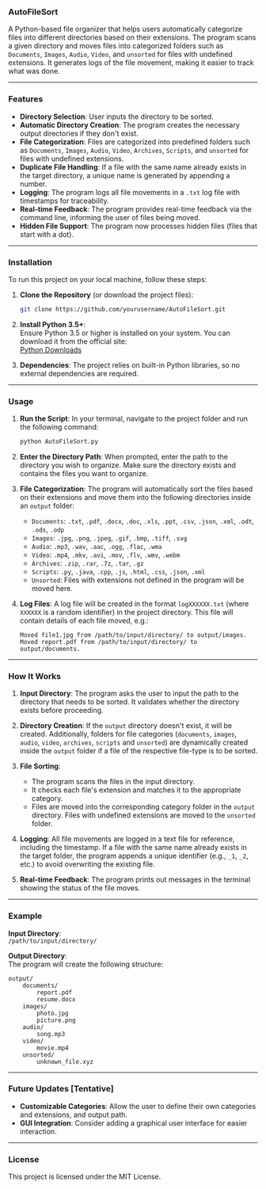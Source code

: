 ### **AutoFileSort**

A Python-based file organizer that helps users automatically categorize files into different directories based on their extensions. The program scans a given directory and moves files into categorized folders such as `Documents`, `Images`, `Audio`, `Video`, and `unsorted` for files with undefined extensions. It generates logs of the file movement, making it easier to track what was done.

---

### **Features**
- **Directory Selection**: User inputs the directory to be sorted.
- **Automatic Directory Creation**: The program creates the necessary output directories if they don't exist.
- **File Categorization**: Files are categorized into predefined folders such as `Documents`, `Images`, `Audio`, `Video`, `Archives`, `Scripts`, and `unsorted` for files with undefined extensions.
- **Duplicate File Handling**: If a file with the same name already exists in the target directory, a unique name is generated by appending a number.
- **Logging**: The program logs all file movements in a `.txt` log file with timestamps for traceability.
- **Real-time Feedback**: The program provides real-time feedback via the command line, informing the user of files being moved.
- **Hidden File Support**: The program now processes hidden files (files that start with a dot).

---

### **Installation**
To run this project on your local machine, follow these steps:

1. **Clone the Repository** (or download the project files):
   ```bash
   git clone https://github.com/yourusername/AutoFileSort.git

2. **Install Python 3.5+**:  
   Ensure Python 3.5 or higher is installed on your system. You can download it from the official site:  
   [Python Downloads](https://www.python.org/downloads/)

3. **Dependencies**:
   The project relies on built-in Python libraries, so no external dependencies are required.

---

### **Usage**
1. **Run the Script**:
   In your terminal, navigate to the project folder and run the following command:
   ```bash
   python AutoFileSort.py
   ```

2. **Enter the Directory Path**:
   When prompted, enter the path to the directory you wish to organize. Make sure the directory exists and contains the files you want to organize.

3. **File Categorization**:
   The program will automatically sort the files based on their extensions and move them into the following directories inside an `output` folder:
   - `Documents`: `.txt`, `.pdf`, `.docx`, `.doc`, `.xls`, `.ppt`, `.csv`, `.json`, `.xml`, `.odt`, `.ods`, `.odp`
   - `Images`: `.jpg`, `.png`, `.jpeg`, `.gif`, `.bmp`, `.tiff`, `.svg`
   - `Audio`: `.mp3`, `.wav`, `.aac`, `.ogg`, `.flac`, `.wma`
   - `Video`: `.mp4`, `.mkv`, `.avi`, `.mov`, `.flv`, `.wmv`, `.webm`
   - `Archives`: `.zip`, `.rar`, `.7z`, `.tar`, `.gz`
   - `Scripts`: `.py`, `.java`, `.cpp`, `.js`, `.html`, `.css`, `.json`, `.xml`
   - `Unsorted`: Files with extensions not defined in the program will be moved here.

4. **Log Files**:
   A log file will be created in the format `logXXXXXX.txt` (where `XXXXXX` is a random identifier) in the project directory. This file will contain details of each file moved, e.g.:
   ```
   Moved file1.jpg from /path/to/input/directory/ to output/images.
   Moved report.pdf from /path/to/input/directory/ to output/documents.
   ```

---

### **How It Works**

1. **Input Directory**: The program asks the user to input the path to the directory that needs to be sorted. It validates whether the directory exists before proceeding.

2. **Directory Creation**: If the `output` directory doesn't exist, it will be created. Additionally, folders for file categories (`documents`, `images`, `audio`, `video`, `archives`, `scripts` and `unsorted`) are dynamically created inside the `output` folder if a file of the respective file-type is to be sorted. 

3. **File Sorting**:
   - The program scans the files in the input directory.
   - It checks each file's extension and matches it to the appropriate category.
   - Files are moved into the corresponding category folder in the `output` directory. Files with undefined extensions are moved to the `unsorted` folder.

4. **Logging**: All file movements are logged in a text file for reference, including the timestamp. If a file with the same name already exists in the target folder, the program appends a unique identifier (e.g., `_1`, `_2`, etc.) to avoid overwriting the existing file.

5. **Real-time Feedback**: The program prints out messages in the terminal showing the status of the file moves.

---

### **Example**
**Input Directory**:  
`/path/to/input/directory/`

**Output Directory**:  
The program will create the following structure:
```
output/
    documents/
        report.pdf
        resume.docx
    images/
        photo.jpg
        picture.png
    audio/
        song.mp3
    video/
        movie.mp4
    unsorted/
        unknown_file.xyz
```

---

### **Future Updates [Tentative]**
- **Customizable Categories**: Allow the user to define their own categories and extensions, and output path. 
- **GUI Integration**: Consider adding a graphical user interface for easier interaction.

---

### **License**
This project is licensed under the MIT License.
